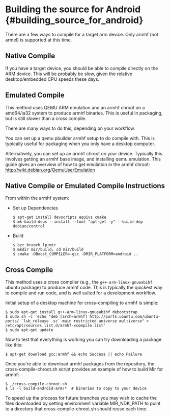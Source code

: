 Building the source for Android {#building_source_for_android}
===============================

There are a few ways to compile for a target arm device. Only armhf (not armel)
is supported at this time.

Native Compile
--------------

If you have a target device, you should be able to compile directly on the ARM
device. This will be probably be slow, given the relative desktop/embedded CPU
speeds these days.

Emulated Compile
----------------

This method uses QEMU ARM emulation and an armhf chroot on a amd64/ia32 system
to produce armhf binaries. This is useful in packaging, but is still slower
than a cross compile.

There are many ways to do this, depending on your workflow.

You can set up a qemu pbuilder armhf setup to do compile with. This is typically
useful for packaging when you only have a desktop computer.

Alternatively, you can set up an armhf chroot on your device. Typically this
involves getting an armhf base image, and installing qemu emulation. This guide
gives an overview of how to get emulation in the armhf chroot:
http://wiki.debian.org/QemuUserEmulation

Native Compile or Emulated Compile Instructions
-----------------------------------------------

From within the armhf system:

-  Set up Dependencies

       $ apt-get install devscripts equivs cmake
       $ mk-build-deps --install --tool "apt-get -y" --build-dep debian/control

-  Build

       $ bzr branch lp:mir
       $ mkdir mir/build; cd mir/build
       $ cmake -DBoost_COMPILER=-gcc -DMIR_PLATFORM=android ..

Cross Compile
-------------

This method uses a cross compiler (e.g., the `g++-arm-linux-gnueabihf`
ubuntu package) to produce armhf code. This is typically the quickest way to
compile and run code, and is well suited for a development workflow.

Initial setup of a desktop machine for cross-compiling to armhf is simple:

    $ sudo apt-get install g++-arm-linux-gnueabihf debootstrap
    $ sudo sh -c 'echo "deb [arch=armhf] http://ports.ubuntu.com/ubuntu-ports/ `lsb_release -sc` main restricted universe multiverse" > /etc/apt/sources.list.d/armhf-xcompile.list'
    $ sudo apt-get update

Now to test that everything is working you can try downloading a package like
this:

    $ apt-get download gcc:armhf && echo Success || echo Failure

Once you're able to download armhf packages from the repository, the 
cross-compile-chroot.sh script provides an example of how to build Mir for
armhf:

    $ ./cross-compile-chroot.sh
    $ ls -l build-android-arm/*  # binaries to copy to your device

To speed up the process for future branches you may wish to cache the files
downloaded by setting environment variable MIR_NDK_PATH to point to a directory
that cross-compile-chroot.sh should reuse each time.
